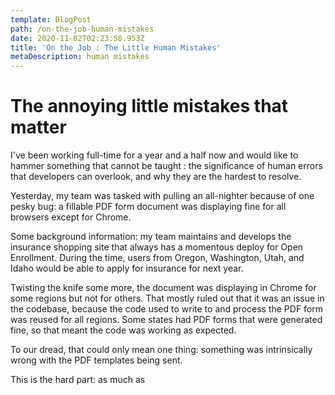 ```yaml
---
template: BlogPost
path: /on-the-job-human-mistakes
date: 2020-11-02T02:23:58.953Z
title: 'On the Job : The Little Human Mistakes'
metaDescription: human mistakes
---
```

# The annoying little mistakes that matter

I've been working full-time for a year and a half now and would like to hammer something that cannot be taught : the significance of human errors that developers can overlook, and why they are the hardest to resolve.

Yesterday, my team was tasked with pulling an all-nighter because of one pesky bug: a fillable PDF form document was displaying fine for all browsers except for Chrome. 

Some background information: my team maintains and develops the insurance shopping site that always has a momentous deploy for Open Enrollment. During the time, users from Oregon, Washington, Utah, and Idaho would be able to apply for insurance for next year.

Twisting the knife some more, the document was displaying in Chrome for some regions but not for others. That mostly ruled out that it was an issue in the codebase, because the code used to write to and process the PDF form was reused for all regions. Some states had PDF forms that were generated fine, so that meant the code was working as expected.

To our dread, that could only mean one thing: something was intrinsically wrong with the PDF templates being sent.

This is the hard part: as much as
